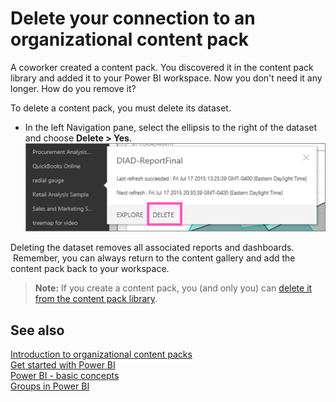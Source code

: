 <properties 
   pageTitle="Delete your connection to an organizational content pack"
   description="Delete your connection to an organizational content pack"
   services="powerbi" 
   documentationCenter="" 
   authors="maggiesMSFT" 
   manager="mblythe" 
   editor=""
   tags=""/>
 
<tags
   ms.service="powerbi"
   ms.devlang="NA"
   ms.topic="article"
   ms.tgt_pltfrm="NA"
   ms.workload="powerbi"
   ms.date="10/15/2015"
   ms.author="maggies"/>

# Delete your connection to an organizational content pack  

A coworker created a content pack. You discovered it in the content pack library and added it to your Power BI workspace. Now you don't need it any longer.  How do you remove it?

To delete a content pack, you must delete its dataset.  

-   In the left Navigation pane, select the ellipsis to the right of the dataset and choose **Delete \> Yes**.  
    ![](media/powerbi-service-organizational-content-pack-delete/deletecp.png)

Deleting the dataset removes all associated reports and dashboards.  Remember, you can always return to the content gallery and add the content pack back to your workspace.

>**Note:** If you create a content pack, you (and only you) can [delete it from the content pack library](powerbi-service-organizational-content-packs-manage-update-delete.md).

## See also  
[Introduction to organizational content packs](powerbi-service-organizational-content-packs-introduction.md)  
[Get started with Power BI](powerbi-service-get-started.md)  
[Power BI - basic concepts](powerbi-service-basic-concepts.md)  
[Groups in Power BI](powerbi-service-groups.md)  
